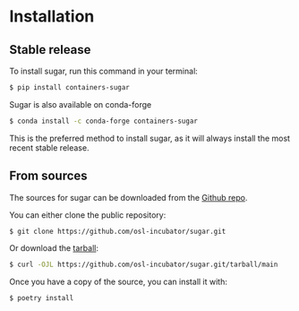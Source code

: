 # Installation

## Stable release

To install sugar, run this command in your terminal:

```bash
$ pip install containers-sugar
```

Sugar is also available on conda-forge

```bash
$ conda install -c conda-forge containers-sugar
```

This is the preferred method to install sugar, as it will always install the
most recent stable release.

## From sources

The sources for sugar can be downloaded from the
[Github repo](https://github.com/osl-incubator/sugar.git).

You can either clone the public repository:

```bash
$ git clone https://github.com/osl-incubator/sugar.git
```

Or download the
[tarball](https://github.com/osl-incubator/sugar.git/tarball/main):

```bash
$ curl -OJL https://github.com/osl-incubator/sugar.git/tarball/main
```

Once you have a copy of the source, you can install it with:

```bash
$ poetry install
```
